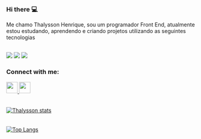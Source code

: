 ### Hi there :computer:

<p>Me chamo Thalysson Henrique, sou um programador Front End, atualmente estou estudando, aprendendo e criando projetos utilizando as seguintes tecnologias</p>
<br>
<img src="https://img.shields.io/badge/HTML-239120?style=for-the-badge&logo=html5&logoColor=white">
<img src="https://img.shields.io/badge/CSS3-1572B6?style=for-the-badge&logo=css3&logoColor=white">
<img src="https://img.shields.io/badge/JavaScript-F7DF1E?style=for-the-badge&logo=javascript&logoColor=black">

### Connect with me:
<a href="https://www.instagram.com/thalys_henriique/"><img height="30px" src="https://img.shields.io/badge/Instagram-E4405F?style=for-the-badge&logo=instagram&logoColor=white"> <img height="30px" src="https://img.shields.io/badge/LinkedIn-0077B5?style=for-the-badge&logo=linkedin&logoColor=white" ></a>
<br>
<br>
<br>
[![Thalysson stats](https://github-readme-stats.vercel.app/api?username=ThalyssonHenrique)](https://github.com/anuraghazra/github-readme-stats)
<br>
<br>
<br>
[![Top Langs](https://github-readme-stats.vercel.app/api/top-langs/?username=ThalyssonHenrique)](https://github.com/anuraghazra/github-readme-stats)
